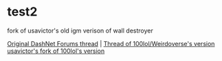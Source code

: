 # test2
fork of usavictor's old igm verison of wall destroyer

[Original DashNet Forums thread](https://web.archive.org/web/20190614120201/http://forum.dashnet.org/discussion/4458/wall-destroyer) | 
[Thread of 100lol/Weirdoverse's version](https://web.archive.org/web/20190614120246/http://forum.dashnet.org/discussion/15822/wall-destroyer-continued-by-100lol)
[usavictor's fork of 100lol's version](https://github.com/usavictor210/test2/)

